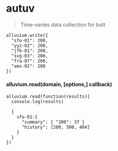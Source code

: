 # autuv

> Time-series data collection for bolt

    alluvium.write({ 
      "sfo-01": 200, 
      "yyz-02": 200, 
      "jfk-01": 200, 
      "svg-03": 200, 
      "fra-07": 200, 
      "ams-02": 200 
    })

#### alluvium.read(domain, [options,] callback)

    alluvium.read(function(results){
      console.log(results)

      {
        sfo-01:{
          "summary": { "200": 37 }
          "history": [200, 500, 404]
        }
      }
    })
